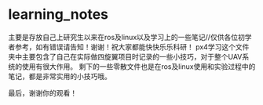 # learning_notes
主要是存放自己上研究生以来在ros及linux以及学习上的一些笔记//仅供各位初学者参考，如有错误请告知！谢谢！祝大家都能快快乐乐科研！
px4学习这个文件夹中主要包含了自己在实际做四旋翼项目时记录的一些小技巧，对于整个UAV系统的使用有很大作用。
剩下的一些零散文件也是在ros及linux使用和实验过程中的笔记，都是非常实用的小技巧哦。

最后，谢谢你的观看！

